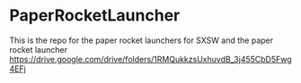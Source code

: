 # PaperRocketLauncher
This is the repo for the paper rocket launchers for SXSW and the paper rocket launcher
https://drive.google.com/drive/folders/1RMQukkzsUxhuvdB_3j455CbD5Fwg4EFj
